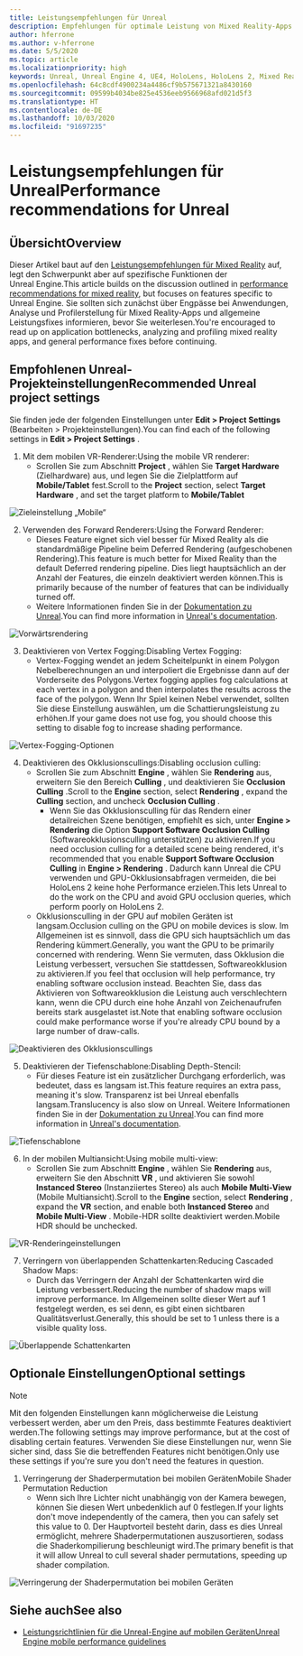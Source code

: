 ```yaml
---
title: Leistungsempfehlungen für Unreal
description: Empfehlungen für optimale Leistung von Mixed Reality-Apps in Unreal
author: hferrone
ms.author: v-hferrone
ms.date: 5/5/2020
ms.topic: article
ms.localizationpriority: high
keywords: Unreal, Unreal Engine 4, UE4, HoloLens, HoloLens 2, Mixed Reality, Leistung, Optimierung, Einstellungen, Dokumentation
ms.openlocfilehash: 64c8cdf4900234a4486cf9b575671321a8430160
ms.sourcegitcommit: 09599b4034be825e4536eeb9566968afd021d5f3
ms.translationtype: HT
ms.contentlocale: de-DE
ms.lasthandoff: 10/03/2020
ms.locfileid: "91697235"
---
```

# <a name="performance-recommendations-for-unreal"></a><span data-ttu-id="aaac1-104">Leistungsempfehlungen für Unreal</span><span class="sxs-lookup"><span data-stu-id="aaac1-104">Performance recommendations for Unreal</span></span>

## <a name="overview"></a><span data-ttu-id="aaac1-105">Übersicht</span><span class="sxs-lookup"><span data-stu-id="aaac1-105">Overview</span></span>

<span data-ttu-id="aaac1-106">Dieser Artikel baut auf den [Leistungsempfehlungen für Mixed Reality](../platform-capabilities-and-apis/understanding-performance-for-mixed-reality.md) auf, legt den Schwerpunkt aber auf spezifische Funktionen der Unreal Engine.</span><span class="sxs-lookup"><span data-stu-id="aaac1-106">This article builds on the discussion outlined in [performance recommendations for mixed reality](../platform-capabilities-and-apis/understanding-performance-for-mixed-reality.md), but focuses on features specific to Unreal Engine.</span></span> <span data-ttu-id="aaac1-107">Sie sollten sich zunächst über Engpässe bei Anwendungen, Analyse und Profilerstellung für Mixed Reality-Apps und allgemeine Leistungsfixes informieren, bevor Sie weiterlesen.</span><span class="sxs-lookup"><span data-stu-id="aaac1-107">You're encouraged to read up on application bottlenecks, analyzing and profiling mixed reality apps, and general performance fixes before continuing.</span></span>

## <a name="recommended-unreal-project-settings"></a><span data-ttu-id="aaac1-108">Empfohlenen Unreal-Projekteinstellungen</span><span class="sxs-lookup"><span data-stu-id="aaac1-108">Recommended Unreal project settings</span></span>
<span data-ttu-id="aaac1-109">Sie finden jede der folgenden Einstellungen unter **Edit > Project Settings** (Bearbeiten > Projekteinstellungen).</span><span class="sxs-lookup"><span data-stu-id="aaac1-109">You can find each of the following settings in **Edit > Project Settings** .</span></span>

1. <span data-ttu-id="aaac1-110">Mit dem mobilen VR-Renderer:</span><span class="sxs-lookup"><span data-stu-id="aaac1-110">Using the mobile VR renderer:</span></span>
    * <span data-ttu-id="aaac1-111">Scrollen Sie zum Abschnitt **Project** , wählen Sie **Target Hardware** (Zielhardware) aus, und legen Sie die Zielplattform auf **Mobile/Tablet** fest.</span><span class="sxs-lookup"><span data-stu-id="aaac1-111">Scroll to the **Project** section, select **Target Hardware** , and set the target platform to **Mobile/Tablet**</span></span>

![Zieleinstellung „Mobile“](images/unreal/performance-recommendations-img-01.png)

2. <span data-ttu-id="aaac1-113">Verwenden des Forward Renderers:</span><span class="sxs-lookup"><span data-stu-id="aaac1-113">Using the Forward Renderer:</span></span> 
    * <span data-ttu-id="aaac1-114">Dieses Feature eignet sich viel besser für Mixed Reality als die standardmäßige Pipeline beim Deferred Rendering (aufgeschobenen Rendering).</span><span class="sxs-lookup"><span data-stu-id="aaac1-114">This feature is much better for Mixed Reality than the default Deferred rendering pipeline.</span></span> <span data-ttu-id="aaac1-115">Dies liegt hauptsächlich an der Anzahl der Features, die einzeln deaktiviert werden können.</span><span class="sxs-lookup"><span data-stu-id="aaac1-115">This is primarily because of the number of features that can be individually turned off.</span></span> 
    * <span data-ttu-id="aaac1-116">Weitere Informationen finden Sie in der [Dokumentation zu Unreal](https://docs.unrealengine.com/Platforms/VR/DevelopVR/VRPerformance/index.html).</span><span class="sxs-lookup"><span data-stu-id="aaac1-116">You can find more information in [Unreal's documentation](https://docs.unrealengine.com/Platforms/VR/DevelopVR/VRPerformance/index.html).</span></span>

![Vorwärtsrendering](images/unreal/performance-recommendations-img-04.png)

3. <span data-ttu-id="aaac1-118">Deaktivieren von Vertex Fogging:</span><span class="sxs-lookup"><span data-stu-id="aaac1-118">Disabling Vertex Fogging:</span></span> 
    * <span data-ttu-id="aaac1-119">Vertex-Fogging wendet an jedem Scheitelpunkt in einem Polygon Nebelberechnungen an und interpoliert die Ergebnisse dann auf der Vorderseite des Polygons.</span><span class="sxs-lookup"><span data-stu-id="aaac1-119">Vertex fogging applies fog calculations at each vertex in a polygon and then interpolates the results across the face of the polygon.</span></span> <span data-ttu-id="aaac1-120">Wenn Ihr Spiel keinen Nebel verwendet, sollten Sie diese Einstellung auswählen, um die Schattierungsleistung zu erhöhen.</span><span class="sxs-lookup"><span data-stu-id="aaac1-120">If your game does not use fog, you should choose this setting to disable fog to increase shading performance.</span></span>

![Vertex-Fogging-Optionen](images/unreal/performance-recommendations-img-05.png)

4. <span data-ttu-id="aaac1-122">Deaktivieren des Okklusionscullings:</span><span class="sxs-lookup"><span data-stu-id="aaac1-122">Disabling occlusion culling:</span></span>
    * <span data-ttu-id="aaac1-123">Scrollen Sie zum Abschnitt **Engine** , wählen Sie **Rendering** aus, erweitern Sie den Bereich **Culling** , und deaktivieren Sie **Occlusion Culling** .</span><span class="sxs-lookup"><span data-stu-id="aaac1-123">Scroll to the **Engine** section, select **Rendering** , expand the **Culling** section, and uncheck **Occlusion Culling** .</span></span>
        + <span data-ttu-id="aaac1-124">Wenn Sie das Okklusionsculling für das Rendern einer detailreichen Szene benötigen, empfiehlt es sich, unter **Engine > Rendering** die Option **Support Software Occlusion Culling** (Softwareokklusionsculling unterstützen) zu aktivieren.</span><span class="sxs-lookup"><span data-stu-id="aaac1-124">If you need occlusion culling for a detailed scene being rendered, it's recommended that you enable **Support Software Occlusion Culling** in **Engine > Rendering** .</span></span> <span data-ttu-id="aaac1-125">Dadurch kann Unreal die CPU verwenden und GPU-Okklusionsabfragen vermeiden, die bei HoloLens 2 keine hohe Performance erzielen.</span><span class="sxs-lookup"><span data-stu-id="aaac1-125">This lets Unreal to do the work on the CPU and avoid GPU occlusion queries, which perform poorly on HoloLens 2.</span></span>
    * <span data-ttu-id="aaac1-126">Okklusionsculling in der GPU auf mobilen Geräten ist langsam.</span><span class="sxs-lookup"><span data-stu-id="aaac1-126">Occlusion culling on the GPU on mobile devices is slow.</span></span> <span data-ttu-id="aaac1-127">Im Allgemeinen ist es sinnvoll, dass die GPU sich hauptsächlich um das Rendering kümmert.</span><span class="sxs-lookup"><span data-stu-id="aaac1-127">Generally, you want the GPU to be primarily concerned with rendering.</span></span> <span data-ttu-id="aaac1-128">Wenn Sie vermuten, dass Okklusion die Leistung verbessert, versuchen Sie stattdessen, Softwareokklusion zu aktivieren.</span><span class="sxs-lookup"><span data-stu-id="aaac1-128">If you feel that occlusion will help performance, try enabling software occlusion instead.</span></span> <span data-ttu-id="aaac1-129">Beachten Sie, dass das Aktivieren von Softwareokklusion die Leistung auch verschlechtern kann, wenn die CPU durch eine hohe Anzahl von Zeichenaufrufen bereits stark ausgelastet ist.</span><span class="sxs-lookup"><span data-stu-id="aaac1-129">Note that enabling software occlusion could make performance worse if you're already CPU bound by a large number of draw-calls.</span></span>

![Deaktivieren des Okklusionscullings](images/unreal/performance-recommendations-img-02.png)

    
5. <span data-ttu-id="aaac1-131">Deaktivieren der Tiefenschablone:</span><span class="sxs-lookup"><span data-stu-id="aaac1-131">Disabling Depth-Stencil:</span></span>
    * <span data-ttu-id="aaac1-132">Für dieses Feature ist ein zusätzlicher Durchgang erforderlich, was bedeutet, dass es langsam ist.</span><span class="sxs-lookup"><span data-stu-id="aaac1-132">This feature requires an extra pass, meaning it's slow.</span></span> <span data-ttu-id="aaac1-133">Transparenz ist bei Unreal ebenfalls langsam.</span><span class="sxs-lookup"><span data-stu-id="aaac1-133">Translucency is also slow on Unreal.</span></span> <span data-ttu-id="aaac1-134">Weitere Informationen finden Sie in der [Dokumentation zu Unreal](https://docs.unrealengine.com/Engine/Performance/Guidelines/index.html).</span><span class="sxs-lookup"><span data-stu-id="aaac1-134">You can find more information in [Unreal's documentation](https://docs.unrealengine.com/Engine/Performance/Guidelines/index.html).</span></span>

![Tiefenschablone](images/unreal/performance-recommendations-img-06.png)

6. <span data-ttu-id="aaac1-136">In der mobilen Multiansicht:</span><span class="sxs-lookup"><span data-stu-id="aaac1-136">Using mobile multi-view:</span></span>
    * <span data-ttu-id="aaac1-137">Scrollen Sie zum Abschnitt **Engine** , wählen Sie **Rendering** aus, erweitern Sie den Abschnitt **VR** , und aktivieren Sie sowohl **Instanced Stereo** (Instanziiertes Stereo) als auch **Mobile Multi-View** (Mobile Multiansicht).</span><span class="sxs-lookup"><span data-stu-id="aaac1-137">Scroll to the **Engine** section, select **Rendering** , expand the **VR** section, and enable both **Instanced Stereo** and **Mobile Multi-View** .</span></span> <span data-ttu-id="aaac1-138">Mobile-HDR sollte deaktiviert werden.</span><span class="sxs-lookup"><span data-stu-id="aaac1-138">Mobile HDR should be unchecked.</span></span>

![VR-Renderingeinstellungen](images/unreal/performance-recommendations-img-03.png)

7. <span data-ttu-id="aaac1-140">Verringern von überlappenden Schattenkarten:</span><span class="sxs-lookup"><span data-stu-id="aaac1-140">Reducing Cascaded Shadow Maps:</span></span> 
    * <span data-ttu-id="aaac1-141">Durch das Verringern der Anzahl der Schattenkarten wird die Leistung verbessert.</span><span class="sxs-lookup"><span data-stu-id="aaac1-141">Reducing the number of shadow maps will improve performance.</span></span> <span data-ttu-id="aaac1-142">Im Allgemeinen sollte dieser Wert auf 1 festgelegt werden, es sei denn, es gibt einen sichtbaren Qualitätsverlust.</span><span class="sxs-lookup"><span data-stu-id="aaac1-142">Generally, this should be set to 1 unless there is a visible quality loss.</span></span> 

![Überlappende Schattenkarten](images/unreal/performance-recommendations-img-07.png)

## <a name="optional-settings"></a><span data-ttu-id="aaac1-144">Optionale Einstellungen</span><span class="sxs-lookup"><span data-stu-id="aaac1-144">Optional settings</span></span>

> [!NOTE]
> <span data-ttu-id="aaac1-145">Mit den folgenden Einstellungen kann möglicherweise die Leistung verbessert werden, aber um den Preis, dass bestimmte Features deaktiviert werden.</span><span class="sxs-lookup"><span data-stu-id="aaac1-145">The following settings may improve performance, but at the cost of disabling certain features.</span></span> <span data-ttu-id="aaac1-146">Verwenden Sie diese Einstellungen nur, wenn Sie sicher sind, dass Sie die betreffenden Features nicht benötigen.</span><span class="sxs-lookup"><span data-stu-id="aaac1-146">Only use these settings if you're sure you don't need the features in question.</span></span>

1. <span data-ttu-id="aaac1-147">Verringerung der Shaderpermutation bei mobilen Geräten</span><span class="sxs-lookup"><span data-stu-id="aaac1-147">Mobile Shader Permutation Reduction</span></span>
    * <span data-ttu-id="aaac1-148">Wenn sich Ihre Lichter nicht unabhängig von der Kamera bewegen, können Sie diesen Wert unbedenklich auf 0 festlegen.</span><span class="sxs-lookup"><span data-stu-id="aaac1-148">If your lights don't move independently of the camera, then you can safely set this value to 0.</span></span> <span data-ttu-id="aaac1-149">Der Hauptvorteil besteht darin, dass es dies Unreal ermöglicht, mehrere Shaderpermutationen auszusortieren, sodass die Shaderkompilierung beschleunigt wird.</span><span class="sxs-lookup"><span data-stu-id="aaac1-149">The primary benefit is that it will allow Unreal to cull several shader permutations, speeding up shader compilation.</span></span>

![Verringerung der Shaderpermutation bei mobilen Geräten](images/unreal/performance-recommendations-img-08.png)

## <a name="see-also"></a><span data-ttu-id="aaac1-151">Siehe auch</span><span class="sxs-lookup"><span data-stu-id="aaac1-151">See also</span></span>
* [<span data-ttu-id="aaac1-152">Leistungsrichtlinien für die Unreal-Engine auf mobilen Geräten</span><span class="sxs-lookup"><span data-stu-id="aaac1-152">Unreal Engine mobile performance guidelines</span></span>]( https://docs.unrealengine.com/Platforms/Mobile/Performance/index.html)